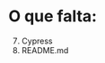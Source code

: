 # O que falta:

<!-- 1. Pasta Util -->
<!-- 2. Paginação retornar qtd total de paginas -->
<!-- 3. Botao sair funcionar -->
<!-- 4. Tela inicial (informar nome do usuario), salvar no localstorage e ir para as routas se tiver no localstore -->
<!-- 5. Mostrar no header nome do usuario informado na tela inicial -->
<!-- 6. Fazer a tela de Cliente Selecionados -->
7. Cypress
8. README.md